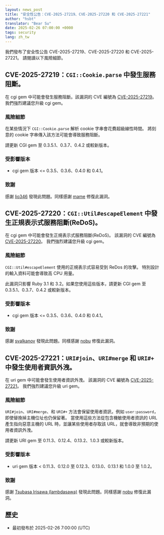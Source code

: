 ```yaml
---
layout: news_post
title: "安全性公告：CVE-2025-27219、CVE-2025-27220 和 CVE-2025-27221"
author: "hsbt"
translator: "Bear Su"
date: 2025-02-26 07:00:00 +0000
tags: security
lang: zh_tw
---
```


我們發布了安全性公告 CVE-2025-27219、CVE-2025-27220 和 CVE-2025-27221。
請閱讀以下風險細節。

## CVE-2025-27219：`CGI::Cookie.parse` 中發生服務阻斷。

在 cgi gem 中可能會發生服務阻斷。該漏洞的 CVE 編號為 [CVE-2025-27219](https://www.cve.org/CVERecord?id=CVE-2025-27219)。
我們強烈建議您升級 cgi gem。

### 風險細節

在某些情況下 `CGI::Cookie.parse` 解析 cookie 字串會花費超級線性時間。
將刻意的 cookie 字串傳入該方法可能會導致服務阻斷。

請更新 CGI gem 至 0.3.5.1、0.3.7、0.4.2 或較新版本。

### 受影響版本

* cgi gem 版本 <= 0.3.5、0.3.6、0.4.0 和 0.4.1。

### 致謝

感謝 [lio346](https://hackerone.com/lio346) 發現此問題。同樣感謝 [mame](https://github.com/mame) 修復此漏洞。

## CVE-2025-27220：`CGI::Util#escapeElement` 中發生正規表示式服務阻斷(ReDoS)。

在 cgi gem 中可能會發生正規表示式服務阻斷(ReDoS)。
該漏洞的 CVE 編號為 [CVE-2025-27220](https://www.cve.org/CVERecord?id=CVE-2025-27220)。
我們強烈建議您升級 cgi gem。

### 風險細節

`CGI::Util#escapeElement` 使用的正規表示式容易受到 ReDos 的攻擊。
特別設計的輸入資料可能會導致高 CPU 用量。

此漏洞只影響 Ruby 3.1 和 3.2。如果您使用這些版本，請更新 CGI gem 至 0.3.5.1、0.3.7、0.4.2 或較新版本。

### 受影響版本

* cgi gem 版本 <= 0.3.5、0.3.6、0.4.0 和 0.4.1。

### 致謝

感謝 [svalkanov](https://hackerone.com/svalkanov) 發現此問題。同樣感謝 [nobu](https://github.com/nobu) 修復此漏洞。


## CVE-2025-27221：`URI#join`、`URI#merge` 和 `URI#+` 中發生使用者資訊外洩。

在 uri gem 中可能會發生使用者資訊外洩。
該漏洞的 CVE 編號為 [CVE-2025-27221](https://www.cve.org/CVERecord?id=CVE-2025-27221)。
我們強烈建議您升級 uri gem。

### 風險細節

`URI#join`、`URI#merge`、和 `URI#+` 方法會保留使用者資訊，例如 `user:password`，即使替換掉主機位址也仍保留著。
當使用這些方法從包含機敏使用者資訊的 URL 產生指向惡意主機的 URL 時，並讓某些使用者存取該 URL，就會導致非預期的使用者資訊外洩。

請更新 URI gem 至 0.11.3、0.12.4、0.13.2、1.0.3 或較新版本。

### 受影響版本

* uri gem 版本 < 0.11.3、0.12.0 至 0.12.3、0.13.0、0.13.1 和 1.0.0 至 1.0.2。

### 致謝

感謝 [Tsubasa Irisawa (lambdasawa)](https://hackerone.com/lambdasawa) 發現此問題。同樣感謝 [nobu](https://github.com/nobu) 修復此漏洞。

## 歷史

* 最初發布於 2025-02-26 7:00:00 (UTC)

